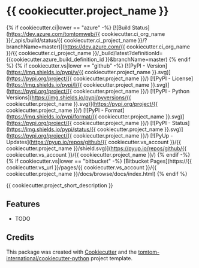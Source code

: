 # {{ cookiecutter.project_name }}

{% if cookiecutter.ci|lower == "azure" -%}
[![Build Status](https://dev.azure.com/tomtomweb/{{ cookiecutter.ci_org_name }}/_apis/build/status/{{ cookiecutter.ci_project_name }}/?branchName=master)](https://dev.azure.com/{{ cookiecutter.ci_org_name }}/{{ cookiecutter.ci_project_name }}/_build/latest?definitionId={{cookiecutter.azure_build_definition_id }}&branchName=master)
{% endif %}
{% if cookiecutter.vs|lower == "github" -%}
[![PyPI - Version](https://img.shields.io/pypi/v/{{ cookiecutter.project_name }}.svg)](https://pypi.org/project/{{ cookiecutter.project_name }}/)
[![PyPI - License](https://img.shields.io/pypi/l/{{ cookiecutter.project_name }}.svg)](https://pypi.org/project/{{ cookiecutter.project_name }}/)
[![PyPI - Python Versions](https://img.shields.io/pypi/pyversions/{{ cookiecutter.project_name }}.svg)](https://pypi.org/project/{{ cookiecutter.project_name }}/)
[![PyPI - Format](https://img.shields.io/pypi/format/{{ cookiecutter.project_name }}.svg)](https://pypi.org/project/{{ cookiecutter.project_name }}/)
[![PyPI - Status](https://img.shields.io/pypi/status/{{ cookiecutter.project_name }}.svg)](https://pypi.org/project/{{ cookiecutter.project_name }}/)
[![PyUp - Updates](https://pyup.io/repos/github/{{ cookiecutter.vs_account }}/{{ cookiecutter.project_name }}/shield.svg)](https://pyup.io/repos/github/{{ cookiecutter.vs_account }}/{{ cookiecutter.project_name }}/)
{% endif -%}
{% if cookiecutter.vs|lower == "bitbucket" -%}
[Bitbucket Pages](https://{{ cookiecutter.vs_url }}/pages/{{ cookiecutter.vs_account }}/{{ cookiecutter.project_name }}/docs/browse/docs/index.html)
{% endif %}

{{ cookiecutter.project_short_description }}

## Features

* TODO

## Credits

This package was created with [Cookiecutter](https://github.com/audreyr/cookiecutter) and the [tomtom-international/cookiecutter-python](https://github.com/tomtom-international/cookiecutter-python) project template.
